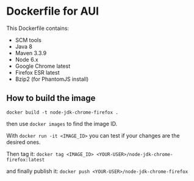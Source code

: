 # Dockerfile for AUI

This Dockerfile contains:

* SCM tools
* Java 8
* Maven 3.3.9
* Node 6.x
* Google Chrome latest
* Firefox ESR latest
* Bzip2 (for PhantomJS install)

## How to build the image
```
docker build -t node-jdk-chrome-firefox .
```

then use `docker images` to find the image ID.

With `docker run -it <IMAGE_ID>` you can test if your changes are the desired ones.

Then tag it: `docker tag <IMAGE_ID> <YOUR-USER>/node-jdk-chrome-firefox:latest`

and finally publish it: `docker push <YOUR-USER>/node-jdk-chrome-firefox`
